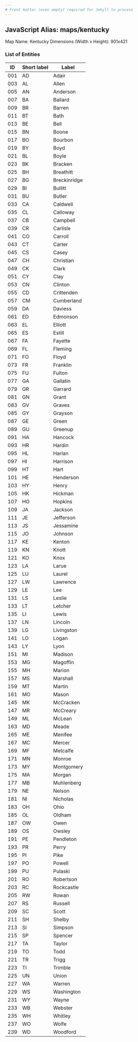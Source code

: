 ```yaml
---
# Front matter (even empty) required for Jekyll to process
---
```


## JavaScript Alias: maps/kentucky

Map Name: Kentucky
Dimensions (Width x Height): 901x421





### List of Entities

ID | Short label | Label
---|---|---|
001|AD|Adair
003|AL|Allen
005|AN|Anderson
007|BA|Ballard
009|BR|Barren
011|BT|Bath
013|BE|Bell
015|BN|Boone
017|BO|Bourbon
019|BY|Boyd
021|BL|Boyle
023|BK|Bracken
025|BH|Breathitt
027|BG|Breckinridge
029|BI|Bullitt
031|BU|Butler
033|CA|Caldwell
035|CL|Calloway
037|CB|Campbell
039|CR|Carlisle
041|CO|Carroll
043|CT|Carter
045|CS|Casey
047|CH|Christian
049|CK|Clark
051|CY|Clay
053|CN|Clinton
055|CD|Crittenden
057|CM|Cumberland
059|DA|Daviess
061|ED|Edmonson
063|EL|Elliott
065|ES|Estill
067|FA|Fayette
069|FL|Fleming
071|FO|Floyd
073|FR|Franklin
075|FU|Fulton
077|GA|Gallatin
079|GR|Garrard
081|GN|Grant
083|GV|Graves
085|GY|Grayson
087|GE|Green
089|GU|Greenup
091|HA|Hancock
093|HR|Hardin
095|HL|Harlan
097|HI|Harrison
099|HT|Hart
101|HE|Henderson
103|HY|Henry
105|HK|Hickman
107|HO|Hopkins
109|JA|Jackson
111|JE|Jefferson
113|JS|Jessamine
115|JO|Johnson
117|KE|Kenton
119|KN|Knott
121|KO|Knox
123|LA|Larue
125|LU|Laurel
127|LW|Lawrence
129|LE|Lee
131|LS|Leslie
133|LT|Letcher
135|LI|Lewis
137|LN|Lincoln
139|LG|Livingston
141|LO|Logan
143|LY|Lyon
151|MI|Madison
153|MG|Magoffin
155|MH|Marion
157|MS|Marshall
159|MT|Martin
161|MO|Mason
145|MK|McCracken
147|MR|McCreary
149|ML|McLean
163|MD|Meade
165|ME|Menifee
167|MC|Mercer
169|MF|Metcalfe
171|MN|Monroe
173|MY|Montgomery
175|MA|Morgan
177|MB|Muhlenberg
179|NE|Nelson
181|NI|Nicholas
183|OH|Ohio
185|OL|Oldham
187|OW|Owen
189|OS|Owsley
191|PE|Pendleton
193|PR|Perry
195|PI|Pike
197|PO|Powell
199|PU|Pulaski
201|RO|Robertson
203|RC|Rockcastle
205|RW|Rowan
207|RS|Russell
209|SC|Scott
211|SH|Shelby
213|SI|Simpson
215|SP|Spencer
217|TA|Taylor
219|TO|Todd
221|TR|Trigg
223|TI|Trimble
225|UN|Union
227|WA|Warren
229|WS|Washington
231|WY|Wayne
233|WB|Webster
235|WH|Whitley
237|WO|Wolfe
239|WD|Woodford


